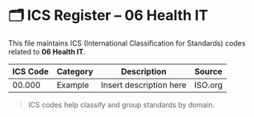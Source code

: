 # 🗂 ICS Register – 06 Health IT

This file maintains ICS (International Classification for Standards) codes related to **06 Health IT**.

| ICS Code | Category | Description | Source |
|----------|----------|-------------|--------|
| 00.000   | Example  | Insert description here | ISO.org |

> ICS codes help classify and group standards by domain.
